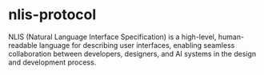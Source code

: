 # nlis-protocol
NLIS (Natural Language Interface Specification) is a high-level, human-readable language for describing user interfaces, enabling seamless collaboration between developers, designers, and AI systems in the design and development process.
